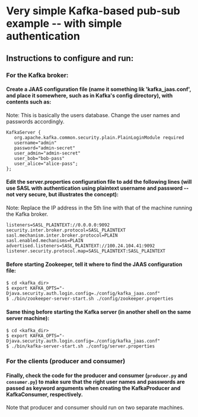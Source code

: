 # Very simple Kafka-based pub-sub example -- with simple authentication 

## Instructions to configure and run:

### For the Kafka broker:

#### Create a JAAS configuration file (name it something lik 'kafka_jaas.conf', and place it somewhere, such as in Kafka's config directory), with contents such as:

Note: This is basically the users database. Change the user names and passwords accordingly.

```
KafkaServer {
   org.apache.kafka.common.security.plain.PlainLoginModule required
   username="admin"
   password="admin-secret"
   user_admin="admin-secret"
   user_bob="bob-pass"
   user_alice="alice-pass";
};
```

#### Edit the server.properties configuration file to add the following lines (will use SASL with authentication using plaintext username and password -- not very secure, but illustrates the concept):

Note: Replace the IP address in the 5th line with that of the machine running the Kafka broker.

```
listeners=SASL_PLAINTEXT://0.0.0.0:9092
security.inter.broker.protocol=SASL_PLAINTEXT
sasl.mechanism.inter.broker.protocol=PLAIN
sasl.enabled.mechanisms=PLAIN
advertised.listeners=SASL_PLAINTEXT://100.24.104.41:9092
listener.security.protocol.map=SASL_PLAINTEXT:SASL_PLAINTEXT
```

#### Before starting Zookeeper, tell it where to find the JAAS configuration file:

```
$ cd <kafka_dir>
$ export KAFKA_OPTS="-Djava.security.auth.login.config=./config/kafka_jaas.conf"
$ ./bin/zookeeper-server-start.sh ./config/zookeeper.properties
```

#### Same thing before starting the Kafka server (in another shell on the same server machine):

``` 
$ cd <kafka_dir>
$ export KAFKA_OPTS="-Djava.security.auth.login.config=./config/kafka_jaas.conf"
$ ./bin/kafka-server-start.sh ./config/server.properties
```
### For the clients (producer and consumer)

#### Finally, check the code for the producer and consumer (`producer.py` and `consumer.py`) to make sure that the right user names and passwords are passed as keyword arguments when creating the KafkaProducer and KafkaConsumer, respectively. 

Note that producer and consumer should run on two separate machines.
